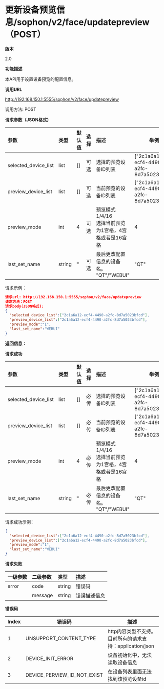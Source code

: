 # 更新设备预览信息/sophon/v2/face/updatepreview（POST）

**版本**

2.0

**功能描述**

本API用于设置设备预览的配置信息。

**调用URL**

http://192.168.150.1:5555/sophon/v2/face/updatepreview

调用方法: POST

**请求参数（JSON格式）**

| 参数                 | 类型   | 默认值 | 选择 | 描述                                                       | 举例 |
| :------------------- | :----- | ------ | :--- | :--------------------------------------------------------- | ---- |
| selected_device_list | list   | []     | 可选 | 选择的预览设备ID列表 |  ["2c1a6a12-ecf4-4490-a2fc-8d7a5023bfcd"]     |
| preview_device_list  | list   | []     | 可选 | 当前预览的设备ID列表 |["2c1a6a12-ecf4-4490-a2fc-8d7a5023bfcd"]  |
| preview_mode         | int    | 4      | 可选 | 预览模式1/4/16<br />选择当前预览为1宫格，4宫格或者是16宫格 |   4   |
| last_set_name        | string | ''     | 可选 | 最后更改配置信息的设备名。</br>"QT"/"WEBUI"| "QT"      |

请求示例：

```json
请求url: http://192.168.150.1:5555/sophon/v2/face/updatepreview
请求方法：POST
请求body(JSON格式):
{
  "selected_device_list":["2c1a6a12-ecf4-4490-a2fc-8d7a5023bfcd"],
  "preview_device_list":["2c1a6a12-ecf4-4490-a2fc-8d7a5023bfcd"],
  "preview_mode":"1",
  "last_set_name":"WEBUI"
}
```

**返回信息：**

**请求成功**

| 参数                 | 类型   | 默认值 | 选择 | 描述                                                       | 举例 |
| :------------------- | :----- | ------ | :--- | :--------------------------------------------------------- | ---- |
| selected_device_list | list   | []     | 必传 | 选择的预览设备ID列表 |  ["2c1a6a12-ecf4-4490-a2fc-8d7a5023bfcd"]     |
| preview_device_list  | list   | []     | 必传 | 当前预览的设备ID列表 |["2c1a6a12-ecf4-4490-a2fc-8d7a5023bfcd"]  |
| preview_mode         | int    | 4      | 必传 | 预览模式1/4/16<br />选择当前预览为1宫格，4宫格或者是16宫格 |   4   |
| last_set_name        | string | ''     | 必传 | 最后更改配置信息的设备名。</br>"QT"/"WEBUI"| "QT"      |

请求成功示例：

```json
{
  "selected_device_list":["2c1a6a12-ecf4-4490-a2fc-8d7a5023bfcd"],
  "preview_device_list":["2c1a6a12-ecf4-4490-a2fc-8d7a5023bfcd"],
  "preview_mode":"1",
  "last_set_name":"WEBUI"
}
```

**请求失败**

| 一级参数 | 二级参数 | 类型   | 描述       |
| :------- | :------- | :----- | :--------- |
| error    | code     | string    | 错误码 |
|          | message  | string | 错误描述信息   |

**错误码**

| Index | 错误码                      | 描述                                                         |
| ----- | --------------------------- | ------------------------------------------------------------ |
| 1     | UNSUPPORT_CONTENT_TYPE      | http内容类型不支持。<br/>目前所有的请求支持：application/json |
| 2     | DEVICE_INIT_ERROR           | 设备初始化中，无法读取设备信息                               |
| 3     | DEVICE_PERVIEW_ID_NOT_EXIST | 在设备列表里面无法找到该预览设备id                           |
